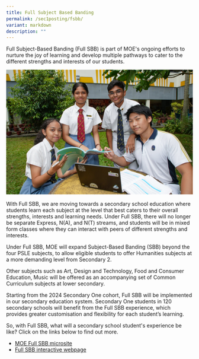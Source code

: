 ```yaml
---
title: Full Subject Based Banding
permalink: /sec1posting/fsbb/
variant: markdown
description: ""
---
```

Full Subject-Based Banding (Full SBB) is part of MOE's ongoing efforts to nurture the joy of learning and develop multiple pathways to cater to the different strengths and interests of our students.

![](/images/Sec1posting/sec1post_fsbb_01.jpg)

With Full SBB, we are moving towards a secondary school education where students learn each subject at the level that best caters to their overall strengths, interests and learning needs. Under Full SBB, there will no longer be separate Express, N(A), and N(T) streams, and students will be in mixed form classes where they can interact with peers of different strengths and interests.


Under Full SBB, MOE will expand Subject-Based Banding (SBB) beyond the four PSLE subjects, to allow eligible students to offer Humanities subjects at a more demanding level from Secondary 2.

Other subjects such as Art, Design and Technology, Food and Consumer Education, Music will be offered as an accompanying set of Common Curriculum subjects at lower secondary.

Starting from the 2024 Secondary One cohort, Full SBB will be implemented in our secondary education system. Secondary One students in 120 secondary schools will benefit from the Full SBB experience, which provides greater customisation and flexibility for each student’s learning.

So, with Full SBB, what will a secondary school student's experience be like? Click on the links below to find out more.

* <a href="https://go.gov.sg/moe-fsbb" target="_blank">MOE Full SBB microsite</a>
* <a href="https://go.gov.sg/my-fsbb-path" target="_blank">Full SBB interactive webpage</a>